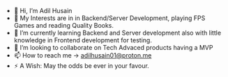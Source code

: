 - 👋 Hi, I’m Adil Husain
- 👀 My Interests are in in Backend/Server Development, playing FPS Games and reading Quality Books.
- 🌱 I’m currently learning Backend and Server development also with little knowledge in Frontend development for testing.
- 💞️ I’m looking to collaborate on Tech Advaced products having a MVP
- 📫 How to reach me -> adilhusain01@proton.me
- ⚡ A Wish: May the odds be ever in your favour.

<!---
adilhusain01/adilhusain01 is a ✨ special ✨ repository because its `README.md` (this file) appears on your GitHub profile.
You can click the Preview link to take a look at your changes.
--->
